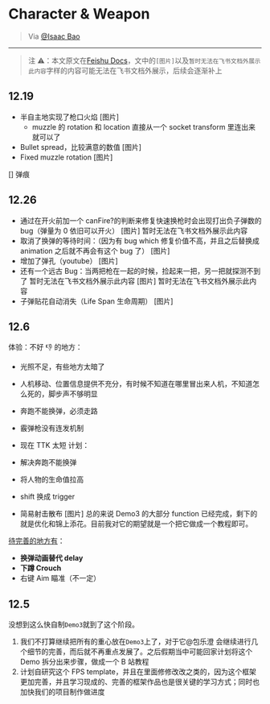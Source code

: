 # Character & Weapon

> Via [@Isaac Bao](https://ganzhe.site)

---

> 注 ⚠️：本文原文在[Feishu Docs](https://m0dorknyq14.feishu.cn/docx/CZlFdMmrUoY3QFx8XVZcaStenBe?from=from_copylink)，文中的`[图片]`以及`暂时无法在飞书文档外展示此内容`字样的内容可能无法在飞书文档外展示，后续会逐渐补上

## 12.19

- 半自主地实现了枪口火焰
  [图片]
  - muzzle 的 rotation 和 location 直接从一个 socket transform 里连出来就可以了
- Bullet spread，比较满意的数值
  [图片]
- Fixed muzzle rotation
  [图片]

[] 弹痕

## 12.26

- 通过在开火前加一个 canFire?的判断来修复快速换枪时会出现打出负子弹数的 bug（弹量为 0 依旧可以开火）
  [图片]
  暂时无法在飞书文档外展示此内容
- 取消了换弹的等待时间：（因为有 bug which 修复价值不高，并且之后替换成 animation 之后就不再会有这个 bug 了）
  [图片]
- 增加了弹孔（youtube）
  [图片]
- 还有一个远古 Bug：当两把枪在一起的时候，捡起来一把，另一把就探测不到了
  暂时无法在飞书文档外展示此内容
  [图片]
  暂时无法在飞书文档外展示此内容
- 子弹贴花自动消失（Life Span 生命周期）
  [图片]

## 12.6

体验：不好 👎 的地方：

- 光照不足，有些地方太暗了
- 人机移动、位置信息提供不充分，有时候不知道在哪里冒出来人机，不知道怎么死的，脚步声不够明显
- 奔跑不能换弹，必须走路
- 霰弹枪没有连发机制
- 现在 TTK 太短
  计划：
- 解决奔跑不能换弹
- 将人物的生命值拉高
- shift 换成 trigger

- 简易射击散布
  [图片]
  总的来说 Demo3 的大部分 function 已经完成，剩下的就是优化和锦上添花。目前我对它的期望就是一个把它做成一个教程即可。

[待完善的地方有](https://m0dorknyq14.feishu.cn/sync/YhV1dLxBasBxBsbWHhfcMhbMnv4)：

- **换弹动画替代 delay**
- **下蹲 Crouch**
- 右键 Aim 瞄准（不一定）

## 12.5

没想到这么快自制`Demo3`就到了这个阶段。

1. 我们不打算继续把所有的重心放在`Demo3`上了，对于它@包乐澄 会继续进行几个细节的完善，而后就不再重点发展了。之后假期当中可能回家计划将这个 Demo 拆分出来步骤，做成一个 B 站教程
2. 计划自研究这个 FPS template，并且在里面修修改改之类的，因为这个框架更加完善，并且学习现成的、完善的框架作品也是很关键的学习方式；同时也加快我们的项目制作做进度
